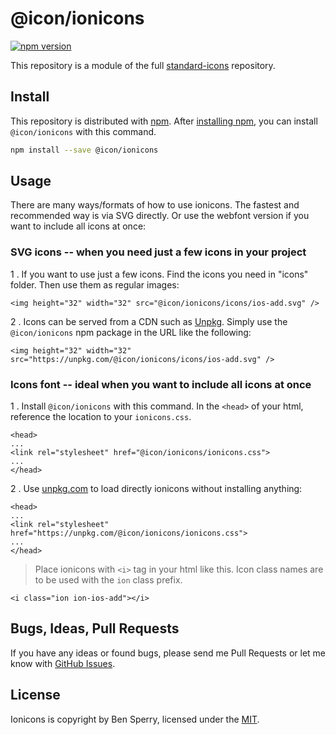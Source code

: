 # @icon/ionicons

[![npm version](https://img.shields.io/npm/v/@icon/ionicons.svg)](https://www.npmjs.org/package/@icon/ionicons)

This repository is a module of the full [standard-icons][standard-icons] repository.

## Install

This repository is distributed with [npm]. After [installing npm][install-npm], you can install `@icon/ionicons` with this command.

```bash
npm install --save @icon/ionicons
```

## Usage

There are many ways/formats of how to use ionicons. The fastest and recommended way is via SVG directly. Or use the webfont version if you want to include all icons at once:

### SVG icons -- when you need just a few icons in your project

 1 . If you want to use just a few icons. Find the icons you need in "icons" folder. Then use them as regular images:

```
<img height="32" width="32" src="@icon/ionicons/icons/ios-add.svg" />
```

 2 . Icons can be served from a CDN such as [Unpkg][Unpkg]. Simply use the `@icon/ionicons` npm package in the URL like the following:

```
<img height="32" width="32" src="https://unpkg.com/@icon/ionicons/icons/ios-add.svg" />
```

### Icons font -- ideal when you want to include all icons at once

 1 . Install `@icon/ionicons` with this command. In the `<head>` of your html, reference the location to your `ionicons.css`.

```
<head>
...
<link rel="stylesheet" href="@icon/ionicons/ionicons.css">
...
</head>
```

 2 . Use [unpkg.com][Unpkg] to load directly ionicons without installing anything:

```
<head>
...
<link rel="stylesheet" href="https://unpkg.com/@icon/ionicons/ionicons.css">
...
</head>
```

> Place ionicons with `<i>` tag in your html like this. Icon class names are to be used with the `ion` class prefix.

```
<i class="ion ion-ios-add"></i>
```


## Bugs, Ideas, Pull Requests

If you have any ideas or found bugs, please send me Pull Requests or let me know with [GitHub Issues][github issues].

## License

Ionicons is copyright by Ben Sperry, licensed under the [MIT][license].

[license]: https://opensource.org/licenses/MIT
[standard-icons]: https://github.com/thecreation/standard-icons
[npm]: https://www.npmjs.com/
[install-npm]: https://docs.npmjs.com/getting-started/installing-node
[sass]: http://sass-lang.com/
[github issues]: https://github.com/thecreation/standard-icons/issues
[Unpkg]: https://unpkg.com